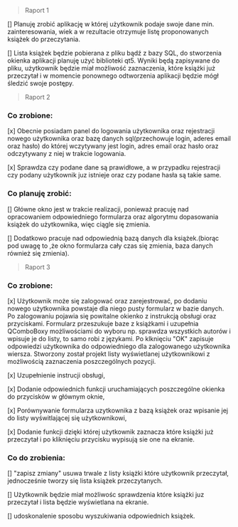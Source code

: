 > Raport 1

[] Planuję zrobić aplikację w której użytkownik podaje swoje dane min. zainteresowania, wiek a w rezultacie otrzymuje listę proponowanych książek do przeczytania. 

[] Lista książek będzie pobierana z pliku bądź z bazy SQL, do stworzenia okienka aplikacji planuję użyć biblioteki qt5. Wyniki będą zapisywane do pliku, użytkownik będzie miał możliwość zaznaczenia, które książki już przeczytał i w momencie ponownego odtworzenia aplikacji będzie mógł śledzić swoje postępy. 

> Raport 2 

### Co zrobione:

[x] Obecnie posiadam panel do logowania użytkownika oraz rejestracji nowego użytkownika oraz bazę danych sql(przechowuje login, aderes email oraz hasło) do której wczytywany jest login, adres email oraz hasło oraz odczytywany z niej w trakcie logowania.

[x] Sprawdza czy podane dane są prawidłowe, a w przypadku rejestracji czy podany użytkownik juz istnieje oraz czy podane hasła są takie same.

### Co planuję zrobić:

[] Główne okno jest w trakcie realizacji, ponieważ pracuję nad opracowaniem odpowiedniego formularza oraz algorytmu dopasowania książek do użytkownika, więc ciągle się zmienia. 

[] Dodatkowo pracuje nad odpowiednią bazą danych dla książek.(biorąc pod uwagę to ,że okno formularza cały czas się zmienia, baza danych również się zmienia).

> Raport 3

### Co zrobione:

[x] Użytkownik może się zalogować oraz zarejestrować, po dodaniu nowego użytkownika powstaje dla niego pusty formularz w bazie danych. Po zalogowaniu pojawia się powitalne okienko z instrukcją obsługi oraz przyciskami. Formularz przeszukuje baze z książkami i uzupełnia QComboBoxy możliwościami do wyboru np. sprawdza wszystkich autorów i wpisuje je do listy, to samo robi z językami. Po klknięciu "OK" zapisuje odpowiedzi użytkownika do odpowiedniego dla zalogowanego użytkownika wiersza. Stworzony został projekt listy wyświetlanej użytkownikowi z możliwością zaznaczenia poszczególnych pozycji.

[x] Uzupełnienie instrucji obsługi,

[x] Dodanie odpowiednich funkcji uruchamiających poszczególne okienka do przycisków w głównym oknie,

[x] Porównywanie formularza uzytkownika z bazą książek oraz wpisanie jej do listy wyświtlającej się użytkownikowi, 

[x] Dodanie funkcji dzięki której użytkownik zaznacza które książki już przeczytał i po kliknięciu przycisku wypisują sie one na ekranie.

### Co do zrobienia:

[] "zapisz zmiany" usuwa trwale z listy książki które użytkownik przeczytał, jednocześnie tworzy się lista książek przeczytanych.

[] Użytkownik będzie miał możliwośc sprawdzenia które książki juz przeczytał i lista będzie wyświetlana na ekranie.

[] udoskonalenie sposobu wyszukiwania odpowiednich książek.


